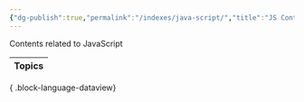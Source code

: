 ```yaml
---
{"dg-publish":true,"permalink":"/indexes/java-script/","title":"JS Contents","dgShowLocalGraph":true,"dgEnableSearch":true}
---
```


Contents related to JavaScript
<br>

| Topics |
| ------ |

{ .block-language-dataview}

